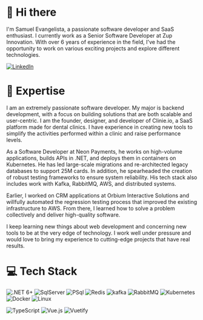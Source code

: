 # 👋 Hi there

I'm Samuel Evangelista, a passionate software developer and SaaS enthusiast. I currently work as a Senior Software Developer at Zup Innovation.
With over 6 years of experience in the field, I've had the opportunity to work on various exciting projects and explore different technologies.

[![LinkedIn](https://img.shields.io/badge/LinkedIn-%230077B5.svg?logo=linkedin&logoColor=white)](https://linkedin.com/in/sahev)

# 🚀 Expertise

I am an extremely passionate software developer. My major is backend development, with a focus on building solutions that are both scalable and user-centric. I am the founder, designer, and developer of Clinie.io, a SaaS platform made for dental clinics. I have experience in creating new tools to simplify the activities performed within a clinic and raise performance levels.

As a Software Developer at Neon Payments, he works on high-volume applications, builds APIs in .NET, and deploys them in containers on Kubernetes. He has led large-scale migrations and re-architected legacy databases to support 25M cards. In addition, he spearheaded the creation of robust testing frameworks to ensure system reliability. His tech stack also includes work with Kafka, RabbitMQ, AWS, and distributed systems.

Earlier, I worked on CRM applications at Orbium Interactive Solutions and willfully automated the regression testing process that improved the existing infrastructure to AWS. From there, I learned how to solve a problem collectively and deliver high-quality software.

I keep learning new things about web development and concerning new tools to be at the very edge of technology. I work well under pressure and would love to bring my experience to cutting-edge projects that have real results.

# 💻 Tech Stack

![.NET 6+](https://img.shields.io/badge/.net%206+-%230A0FFF.svg?style=for-the-badge&logo=.net&logoColor=white) 
![SqlServer](https://img.shields.io/badge/sql%20server-%23007ACC.svg?style=for-the-badge&logo=microsoft%20sql%20server&logoColor=white) 
![PSql](https://img.shields.io/badge/postgresql-%23907bCC.svg?style=for-the-badge&logo=postgresql&logoColor=white) 
![Redis](https://img.shields.io/badge/redis-%23DD0031.svg?style=for-the-badge&logo=redis&logoColor=white)
![kafka](https://img.shields.io/badge/kafka-%230A0FFF.svg?style=for-the-badge&logo=apachekafka&logoColor=white) 
![RabbitMQ](https://img.shields.io/badge/Rabbitmq-FF6600?style=for-the-badge&logo=rabbitmq&logoColor=white)
![Kubernetes](https://img.shields.io/badge/Kubernetes-%23026AA7.svg?style=for-the-badge&logo=Kubernetes&logoColor=white) 
![Docker](https://img.shields.io/badge/docker-%230db7ed.svg?style=for-the-badge&logo=docker&logoColor=white)
![Linux](https://img.shields.io/badge/Linux-FCC624?style=for-the-badge&logo=linux&logoColor=black)

![TypeScript](https://img.shields.io/badge/typescript-%23007ACC.svg?style=for-the-badge&logo=typescript&logoColor=white) 
![Vue.js](https://img.shields.io/badge/vuejs-%2335495e.svg?style=for-the-badge&logo=vuedotjs&logoColor=%234FC08D) 
![Vuetify](https://img.shields.io/badge/Vuetify-1867C0?style=for-the-badge&logo=vuetify&logoColor=AEDDFF) 
